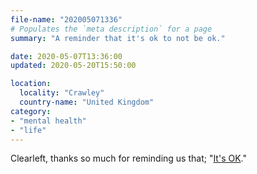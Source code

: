```yaml
---
file-name: "202005071336"
# Populates the `meta description` for a page
summary: "A reminder that it's ok to not be ok."

date: 2020-05-07T13:36:00
updated: 2020-05-20T15:50:00

location:
  locality: "Crawley"
  country-name: "United Kingdom"
category:
- "mental health"
- "life"
---
```


Clearleft, thanks so much for reminding us that; "[It's OK][1]."

[1]: https://its-ok.clearleft.com/
